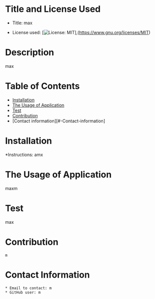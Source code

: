 
  
  # Title and License Used
  * Title: 
  max
  
  * License used: 
  [![License: MIT](https://img.shields.io/badge/License-MIT-blue.svg)],(https://www.gnu.org/licenses/MIT)

  # Description
  max

  # Table of Contents
  * [Installation](#-Installation)
  * [The Usage of Application](#-The-Usage-of-Application)
  * [Test](#-Test)
  * [Contribution](#-Contribution)
  * [Contact information][#-Contact-information]

  # Installation
  *Instructions: amx
  
  # The Usage of Application
   maxm
   
   # Test
   max
   
   # Contribution
    m
    
   # Contact Information 
    * Email to contact: m 
    * GitHub user: m